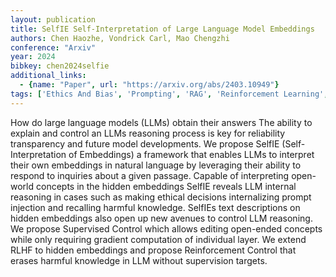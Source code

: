 ```yaml
---
layout: publication
title: SelfIE Self-Interpretation of Large Language Model Embeddings
authors: Chen Haozhe, Vondrick Carl, Mao Chengzhi
conference: "Arxiv"
year: 2024
bibkey: chen2024selfie
additional_links:
  - {name: "Paper", url: "https://arxiv.org/abs/2403.10949"}
tags: ['Ethics And Bias', 'Prompting', 'RAG', 'Reinforcement Learning', 'Tools']
---
```

How do large language models (LLMs) obtain their answers The ability to explain and control an LLMs reasoning process is key for reliability transparency and future model developments. We propose SelfIE (Self-Interpretation of Embeddings) a framework that enables LLMs to interpret their own embeddings in natural language by leveraging their ability to respond to inquiries about a given passage. Capable of interpreting open-world concepts in the hidden embeddings SelfIE reveals LLM internal reasoning in cases such as making ethical decisions internalizing prompt injection and recalling harmful knowledge. SelfIEs text descriptions on hidden embeddings also open up new avenues to control LLM reasoning. We propose Supervised Control which allows editing open-ended concepts while only requiring gradient computation of individual layer. We extend RLHF to hidden embeddings and propose Reinforcement Control that erases harmful knowledge in LLM without supervision targets.
